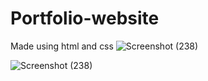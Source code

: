 # Portfolio-website
Made using html and css
![Screenshot (238)](https://user-images.githubusercontent.com/108384766/180777212-95700169-80c4-4a21-809d-917179309cb0.png)


![Screenshot (238)](https://user-images.githubusercontent.com/108384766/180777258-9938ed31-d784-40ae-abcc-f8faa7e6b93a.png)
